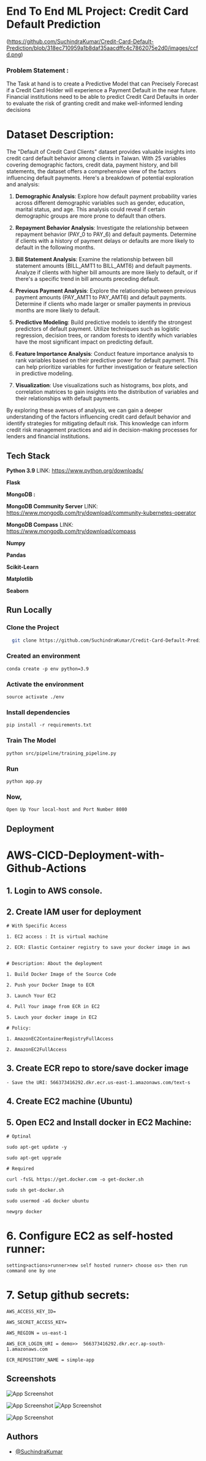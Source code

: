 # End To End ML Project: Credit Card Default Prediction

(https://github.com/SuchindraKumar/Credit-Card-Default-Prediction/blob/318ec710959a1b8daf35aacdffc4c7862075e2d0/images/ccfd.png)


### Problem Statement :

The Task at hand is to create a Predictive Model that can Precisely Forecast if a Credit Card Holder will experience a Payment Default in the near future. Financial institutions need to be able to predict Credit Card Defaults in order to evaluate the risk of granting credit and make well-informed lending decisions

# Dataset Description:
The "Default of Credit Card Clients" dataset provides valuable insights into credit card default behavior among clients in Taiwan. With 25 variables covering demographic factors, credit data, payment history, and bill statements, the dataset offers a comprehensive view of the factors influencing default payments. Here's a breakdown of potential exploration and analysis:

1. **Demographic Analysis**: Explore how default payment probability varies across different demographic variables such as gender, education, marital status, and age. This analysis could reveal if certain demographic groups are more prone to default than others.

2. **Repayment Behavior Analysis**: Investigate the relationship between repayment behavior (PAY_0 to PAY_6) and default payments. Determine if clients with a history of payment delays or defaults are more likely to default in the following months.

3. **Bill Statement Analysis**: Examine the relationship between bill statement amounts (BILL_AMT1 to BILL_AMT6) and default payments. Analyze if clients with higher bill amounts are more likely to default, or if there's a specific trend in bill amounts preceding default.

4. **Previous Payment Analysis**: Explore the relationship between previous payment amounts (PAY_AMT1 to PAY_AMT6) and default payments. Determine if clients who made larger or smaller payments in previous months are more likely to default.

5. **Predictive Modeling**: Build predictive models to identify the strongest predictors of default payment. Utilize techniques such as logistic regression, decision trees, or random forests to identify which variables have the most significant impact on predicting default.

6. **Feature Importance Analysis**: Conduct feature importance analysis to rank variables based on their predictive power for default payment. This can help prioritize variables for further investigation or feature selection in predictive modeling.

7. **Visualization**: Use visualizations such as histograms, box plots, and correlation matrices to gain insights into the distribution of variables and their relationships with default payments.

By exploring these avenues of analysis, we can gain a deeper understanding of the factors influencing credit card default behavior and identify strategies for mitigating default risk. This knowledge can inform credit risk management practices and aid in decision-making processes for lenders and financial institutions.


## Tech Stack

**Python 3.9** LINK: https://www.python.org/downloads/

**Flask**

**MongoDB :** 

**MongoDB Community Server** LINK: https://www.mongodb.com/try/download/community-kubernetes-operator

 **MongoDB Compass** LINK: https://www.mongodb.com/try/download/compass

**Numpy**

**Pandas**

**Scikit-Learn**

**Matplotlib**

**Seaborn**


## Run Locally

### Clone the Project

```bash
  git clone https://github.com/SuchindraKumar/Credit-Card-Default-Prediction.git
```


### Created an environment

```
conda create -p env python=3.9
```
### Activate the environment

```
source activate ./env
```


### Install dependencies

```
pip install -r requirements.txt
```
### Train The Model
```
python src/pipeline/training_pipeline.py
```

### Run

```
python app.py
```
### Now,
```bash
Open Up Your local-host and Port Number 8080
```


## Deployment

# AWS-CICD-Deployment-with-Github-Actions

## 1. Login to AWS console.

## 2. Create IAM user for deployment

	# With Specific Access

	1. EC2 access : It is virtual machine

	2. ECR: Elastic Container registry to save your docker image in aws


	# Description: About the deployment

	1. Build Docker Image of the Source Code

	2. Push your Docker Image to ECR

	3. Launch Your EC2 

	4. Pull Your image from ECR in EC2

	5. Lauch your docker image in EC2

	# Policy:

	1. AmazonEC2ContainerRegistryFullAccess

	2. AmazonEC2FullAccess

	
## 3. Create ECR repo to store/save docker image
    - Save the URI: 566373416292.dkr.ecr.us-east-1.amazonaws.com/text-s

	
## 4. Create EC2 machine (Ubuntu) 

## 5. Open EC2 and Install docker in EC2 Machine:
	
	
	# Optinal

	sudo apt-get update -y

	sudo apt-get upgrade
	
	# Required

	curl -fsSL https://get.docker.com -o get-docker.sh

	sudo sh get-docker.sh

	sudo usermod -aG docker ubuntu

	newgrp docker
	
# 6. Configure EC2 as self-hosted runner:
    setting>actions>runner>new self hosted runner> choose os> then run command one by one


# 7. Setup github secrets:

    AWS_ACCESS_KEY_ID=

    AWS_SECRET_ACCESS_KEY=

    AWS_REGION = us-east-1

    AWS_ECR_LOGIN_URI = demo>>  566373416292.dkr.ecr.ap-south-1.amazonaws.com

    ECR_REPOSITORY_NAME = simple-app



## Screenshots

![App Screenshot](https://github.com/SuchindraKumar/Credit-Card-Default-Prediction/blob/main/images/Home_Page.png)


![App Screenshot](https://github.com/SuchindraKumar/Credit-Card-Default-Prediction/blob/main/images/Prediction_Form_1.png)
![App Screenshot](https://github.com/SuchindraKumar/Credit-Card-Default-Prediction/blob/main/images/Prediction_Form_2.png)


![App Screenshot](https://github.com/SuchindraKumar/Credit-Card-Default-Prediction/blob/main/images/prediction_result.png)



## Authors

- [@SuchindraKumar](https://github.com/SuchindraKumar)
